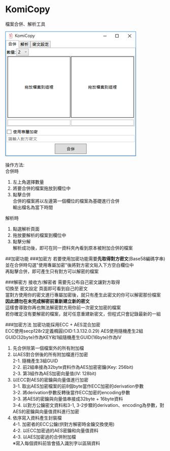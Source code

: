 # KomiCopy
檔案合併、解析工具

![](https://raw.githubusercontent.com/dghkd/KomiCopy/master/preview1.png)

操作方法:  
合併時  
1. 左上角選擇數量  
2. 將要合併的檔案拖放到欄位中  
3. 點擊合併    
合併的檔案將以左邊第一個欄位的檔案為基礎進行合併  
輸出檔名為當下時間

解析時  
1. 點選解析頁面  
2. 拖放要解析的檔案到欄位中  
3. 點擊分解  
解析成功後，即可在同一資料夾內看到原本被附加合併的檔案  

##加密功能
###加密方
若要使用加密功能需要**先取得對方密文**(Base58編碼字串)  
並在合併時勾選"使用專屬加密"後將對方密文貼入下方空白欄位中  
再點擊合併，即可產生只有對方可以解密的檔案  

###解密方
接收方/解密者 需要先公布自己密文讓對方取得  
切換至 密文設定 頁面即可看到自己的密文  
當對方使用你的密文進行專屬加密後，就只有產生此密文的你可以解密那份檔案  
**因此請勿在未完成解密前重新建立新的密文**  
這樣會導致你再也無法解密對方用你前一次密文加密的檔案  
若你確定沒有要解密的檔案，就可任意重建新密文，但程式只會記錄最新的一組  

###加密方法
加密功能採用ECC + AES混合加密  
ECC使用secp128r2定義橢圓(OID:1.3.132.0.29)
AES使用隨機產生2組GUID(32byte)作為KEY和1組隨機產生GUID(16byte)作為IV

1. 先合併除第一個檔案外的所有附加檔  
2. 以AES對合併後的所有附加檔進行加密  
	2-1. 隨機產生3組GUID  
	2-2. 前2組串接為32byte資料作為AES加密密鑰(Key: 256bit)  
	2-3. 第3組作為AES加密向量值(IV: 128bit)  
3. 以ECC對AES的密鑰與向量值進行加密  
	3-1. 取出AES加密檔案的前8個byte當作ECC加密的derivation參數  
	3-2. 將derivation參數反轉後當作ECC加密的encoding參數  
	3-3. 將AES的密鑰與向量值串接成32byte + 16byte資料  
	3-4. 以對方公鑰密文資料和3-1, 3-2步驟的derivation、encoding為參數，對AES的密鑰與向量值資料進行加密  
4. 依序寫入資料產生封裝檔  
	4-1. 加密者的ECC公鑰(供對方解密時金鑰交換使用)  
	4-2. 以ECC加密過的AES密鑰和向量值資料  
	4-3. 以AES加密過的合併附加檔  
※寫入每個資料前皆會插入識別字以區隔資料